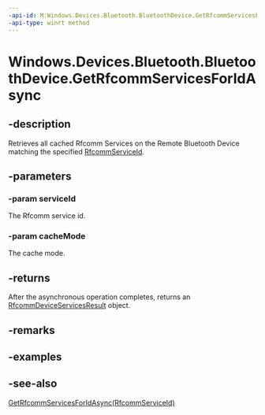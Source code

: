 ----api-id: M:Windows.Devices.Bluetooth.BluetoothDevice.GetRfcommServicesForIdAsync(Windows.Devices.Bluetooth.Rfcomm.RfcommServiceId,Windows.Devices.Bluetooth.BluetoothCacheMode)
-api-type: winrt method
---<!-- Method syntaxpublic Windows.Foundation.IAsyncOperation<Windows.Devices.Bluetooth.Rfcomm.RfcommDeviceServicesResult> GetRfcommServicesForIdAsync(Windows.Devices.Bluetooth.Rfcomm.RfcommServiceId serviceId, Windows.Devices.Bluetooth.BluetoothCacheMode cacheMode)--># Windows.Devices.Bluetooth.BluetoothDevice.GetRfcommServicesForIdAsync## -descriptionRetrieves all cached Rfcomm Services on the Remote Bluetooth Device matching the specified [RfcommServiceId](../windows.devices.bluetooth.rfcomm/rfcommserviceid.md).## -parameters### -param serviceIdThe Rfcomm service id.### -param cacheModeThe cache mode.## -returnsAfter the asynchronous operation completes, returns an [RfcommDeviceServicesResult](../windows.devices.bluetooth.rfcomm/rfcommdeviceservicesresult.md) object.## -remarks## -examples## -see-also[GetRfcommServicesForIdAsync(RfcommServiceId)](bluetoothdevice_getrfcommservicesforidasync_2013167460.md)